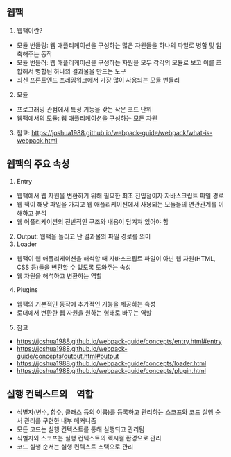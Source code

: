 ## 웹팩

1. 웹팩이란?

- 모듈 번들링: 웹 애플리케이션을 구성하는 많은 자원들을 하나의 파일로 병합 및 압축해주는 동작
- 모듈 번들러: 웹 애플리케이션을 구성하는 자원을 모두 각각의 모듈로 보고 이를 조합해서 병합된 하나의 결과물을 만드는 도구
- 최신 프론트엔드 프레임워크에서 가장 많이 사용되는 모듈 번들러

2. 모듈

- 프로그래밍 관점에서 특정 기능을 갖는 작은 코드 단위
- 웹팩에서의 모듈: 웹 애플리케이션을 구성하는 모든 자원

3. 참고: https://joshua1988.github.io/webpack-guide/webpack/what-is-webpack.html

## 웹팩의 주요 속성

1. Entry

- 웹팩에서 웹 자원을 변환하기 위해 필요한 최초 진입점이자 자바스크립트 파일 경로
- 웹 팩이 해당 파일을 가지고 웹 애플리케이션에서 사용되는 모듈들의 연관관계를 이해하고 분석
- 웹 어플리케이션의 전반적인 구조와 내용이 담겨져 있어야 함

2. Output: 웹팩을 돌리고 난 결과물의 파일 경로를 의미
3. Loader

- 웹팩이 웹 애플리케이션을 해석할 때 자바스크립트 파일이 아닌 웹 자원(HTML, CSS 등)들을 변환할 수 있도록 도와주는 속성
- 웹 자원을 해석하고 변환하는 역할

4. Plugins

- 웹팩의 기본적인 동작에 추가적인 기능을 제공하는 속성
- 로더에서 변환한 웹 자원을 원하는 형태로 바꾸는 역할

5. 참고

- https://joshua1988.github.io/webpack-guide/concepts/entry.html#entry
- https://joshua1988.github.io/webpack-guide/concepts/output.html#output
- https://joshua1988.github.io/webpack-guide/concepts/loader.html
- https://joshua1988.github.io/webpack-guide/concepts/plugin.html

## 실행 컨텍스트의　역할

- 식별자(변수, 함수, 클래스 등의 이름)를 등록하고 관리하는 스코프와 코드 실행 순서 관리를 구현한 내부 메커니즘
- 모든 코드는 실행 컨텍스트를 통해 실행되고 관리됨
- 식별자와 스코프는 실행 컨텍스트의 렉시컬 환경으로 관리
- 코드 실행 순서는 실행 컨텍스트 스택으로 관리
